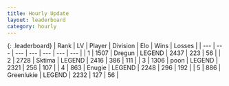 ```yaml
---
title: Hourly Update
layout: leaderboard
category: hourly
---
```


{: .leaderboard}
| Rank | LV | Player | Division | Elo | Wins | Losses |
| --- | --- | --- | --- | --- | --- | --- |
| <span data-change="0">1</span> | 1507 | <span title="ID: 337810">Dregun</span> | LEGEND | <span data-change="5">2437</span> | <span data-change="1">223</span> | <span data-change="0">56</span> |
| <span data-change="0">2</span> | 2728 | <span title="ID: 353063">Sktima</span> | LEGEND | <span data-change="3">2416</span> | <span data-change="7">386</span> | <span data-change="1">111</span> |
| <span data-change="0">3</span> | 1306 | <span title="ID: 540690">poon</span> | LEGEND | <span data-change="0">2321</span> | <span data-change="0">256</span> | <span data-change="0">107</span> |
| <span data-change="1">4</span> | 863 | <span title="ID: 623502">Enugie</span> | LEGEND | <span data-change="20">2248</span> | <span data-change="5">296</span> | <span data-change="2">192</span> |
| <span data-change="-1">5</span> | 886 | <span title="ID: 540">Greenlukie</span> | LEGEND | <span data-change="0">2232</span> | <span data-change="0">127</span> | <span data-change="0">56</span> |